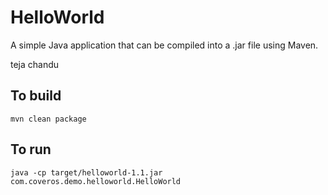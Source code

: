 HelloWorld
==========

A simple Java application that can be compiled into a .jar file using Maven.

teja chandu

To build
--------
    mvn clean package

To run
------
    java -cp target/helloworld-1.1.jar com.coveros.demo.helloworld.HelloWorld
